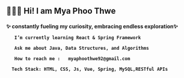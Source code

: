 <p align="center"> 
<h2>  🙋🏻‍♀️ Hi! I am Mya Phoo Thwe
<h4>✨  constantly fueling my curiosity, embracing endless exploration✨

 </p>

	   I’m currently learning React & Spring Framework

       Ask me about Java, Data Structures, and Algorithms
       
       How to reach me :   myaphoothwe92@gmail.com
       
      Tech Stack: HTML, CSS, Js, Vue, Spring, MySQL,RESTful APIs

